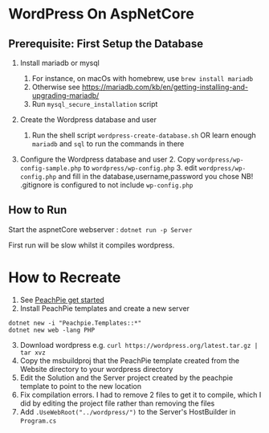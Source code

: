 # WordPress On AspNetCore

## Prerequisite: First Setup the Database

1. Install mariadb or mysql
    1. For instance, on macOs with homebrew, use `brew install mariadb`
    2. Otherwise see https://mariadb.com/kb/en/getting-installing-and-upgrading-mariadb/
    3. Run `mysql_secure_installation` script

2. Create the Wordpress database and user
    1. Run the shell script `wordpress-create-database.sh` OR learn enough `mariadb` and `sql` to run the commands in there

3. Configure the Wordpress database and user
    2. Copy `wordpress/wp-config-sample.php` to `wordpress/wp-config.php`
    3. edit `wordpress/wp-config.php` and fill in the database,username,password you chose
    NB! .gitignore is configured to not include `wp-config.php`

## How to Run

Start the aspnetCore webserver : `dotnet run -p Server`

First run will be slow whilst it compiles wordpress.

# How to Recreate

1. See [PeachPie get started](https://docs.peachpie.io/get-started/)
2. Install PeachPie templates and create a new server
```
dotnet new -i "Peachpie.Templates::*"
dotnet new web -lang PHP
```
3. Download wordpress e.g. `curl https://wordpress.org/latest.tar.gz | tar xvz`
4. Copy the msbuildproj that the PeachPie template created from the Website directory to your wordpress directory
5. Edit the Solution and the Server project created by the peachpie template to point to the new location
6. Fix compilation errors. I had to remove 2 files to get it to compile, which I did by editing the project file rather than removing the files
7. Add `.UseWebRoot("../wordpress/")` to the Server's HostBuilder in `Program.cs` 
